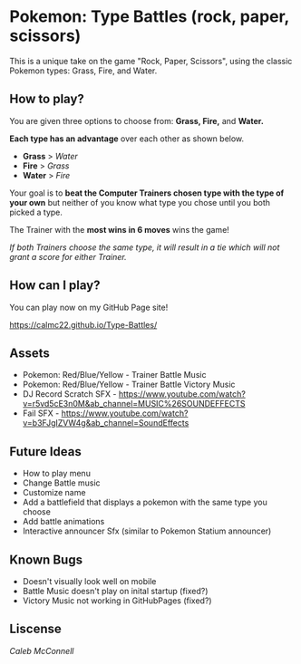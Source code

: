 # Pokemon: Type Battles (rock, paper, scissors)

This is a unique take on the game "Rock, Paper, Scissors", using the classic Pokemon types: Grass, Fire, and Water.

## How to play?

You are given three options to choose from: **Grass, Fire,** and **Water.**

**Each type has an advantage** over each other as shown below.

* **Grass** > _Water_
* **Fire** > _Grass_
* **Water** > _Fire_

Your goal is to **beat the Computer Trainers chosen type with the type of your own** but neither of you know what type you chose until you both picked a type.

The Trainer with the **most wins in 6 moves** wins the game!

*If both Trainers choose the same type, it will result in a tie which will not grant a score for either Trainer.*


## How can I play?

You can play now on my GitHub Page site!

https://calmc22.github.io/Type-Battles/

## Assets

* Pokemon: Red/Blue/Yellow - Trainer Battle Music 
* Pokemon: Red/Blue/Yellow - Trainer Battle Victory Music
* DJ Record Scratch SFX - https://www.youtube.com/watch?v=r5vd5cE3n0M&ab_channel=MUSIC%26SOUNDEFFECTS
* Fail SFX - https://www.youtube.com/watch?v=b3FJgIZVW4g&ab_channel=SoundEffects

## Future Ideas

* How to play menu
* Change Battle music
* Customize name
* Add a battlefield that displays a pokemon with the same type you choose
* Add battle animations
* Interactive announcer Sfx (similar to Pokemon Statium announcer)

## Known Bugs

* Doesn't visually look well on mobile
* Battle Music doesn't play on inital startup (fixed?)
* Victory Music not working in GitHubPages (fixed?)

## Liscense

*Caleb McConnell*